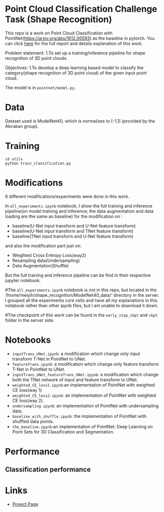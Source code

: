 # Point Cloud Classification Challenge Task (Shape Recognition)
This repo is a work on Point Cloud Classification with PointNet(https://arxiv.org/abs/1612.00593) as the baseline in pytorch. You can click [here](https://docs.google.com/document/d/1lNPMejT5hPoa-btcG6Bv2YBOYpjswFQNqcnAJXFTXU4/edit#) for the full report and details explanation of this work. 

Problem statement: 
1.To set up a training/inference pipeline for shape recognition of 3D point clouds.
 
Objectives: 
1.To develop a deep learning based model to classify the category(shape recognition of 3D point cloud) of the given input point cloud.

The model is in `pointnet/model.py`.

# Data 
Dataset used is ModelNet40, which is normalizes to [-1,1] (provided by the Akirakan group).

# Training 

```
cd utils
python train_classification.py 
```


# Modifications
6 different modifications/experiments were done in this work.

In `all_experiments.ipynb` notebook, I show the full training and inference pipeline(on model training and inference; the data augmentation and data loading are the same as baseline) for the modification on :

* baseline(U-Net input transform and U-Net feature transform)
* baseline(U-Net input transform and TNet feature transform)
* baseline(TNet input transform and U-Net feature transform)

and also the modification part just on:

* Weighted Cross Entropy Loss(way2)
* Resampling data(Undersampling)
* Data Augmentation(Shuffle)

But the full training and inference pipeline can be find in their respective jupyter notebook.

#The `all_experiments.ipynb` notebook is not in this repo, but located in the ‘/home/meiyih/shape_recognition/ModelNet40_data/’ directory in the server. I grouped all the experiments core cells and have all my explanations in this notebook rather than other ipynb files, but I am unable to download it down. 

#The checkpoint of this work can be found in the `early_stop_ckpt` and `ckpt` folder in the server side.

# Notebooks
* `inputTrans_UNet.ipynb`: a modification which change only input transform T-Net in PointNet to UNet.
* `featureTrans.ipynb`: a modification which change only feature transform T-Net in PointNet to UNet.
* `inputTrans_UNet_featureTrans_UNet.ipynb`: a modification which change both the TNet network of input and feature transform to UNet.
* `weighted_CE_loss1.ipynb`:an implementation of PointNet with weighted CE loss(way 1)
* `weighted_CE_loss2.ipynb`: an implementation of PointNet with weighted CE loss(way 2).
* `undersampling.ipynb`: an implementation of PointNet with undersampling data.
* `baseline_with_shuffle.ipynb`: the implementation of PointNet with shuffled data points.
* `the_baseline.ipynb`:an implementation of PointNet: Deep Learning on Point Sets for 3D Classification and Segmentation.

# Performance

## Classification performance


# Links

- [Project Page](http://stanford.edu/~rqi/pointnet/)
